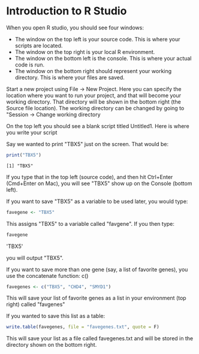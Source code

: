 # Introduction to R Studio

When you open R studio, you should see four windows:
- The window on the top left is your source code. This is where your scripts are located. 
- The window on the top right is your local R environment.
- The window on the bottom left is the console. This is where your actual code is run.
- The window on the bottom right should represent your working directory. This is where your files are saved.

Start a new project using File -> New Project. Here you can specify the location where you want to run your project, and that will become your working directory. That directory will be shown in the bottom right (the Source file location). The working directory can be changed by going to "Session -> Change working directory

On the top left you should see a blank script titled Untitled1. Here is where you write your script

Say we wanted to print "TBX5" just on the screen. That would be:


```R
print("TBX5")
```

    [1] "TBX5"
    

If you type that in the top left (source code), and then hit Ctrl+Enter (Cmd+Enter on Mac), you will see "TBX5" show up on the Console (bottom left).

If you want to save "TBX5" as a variable to be used later, you would type:


```R
favegene <- "TBX5"
```

This assigns "TBX5" to a variable called "favgene". If you then type:


```R
favegene
```


'TBX5'


you will output "TBX5". 

If you want to save more than one gene (say, a list of favorite genes), you use the concatenate function: c()


```R
favegenes <- c("TBX5", "CHD4", "SMYD1")
```

This will save your list of favorite genes as a list in your environment (top right) called "favgenes"

If you wanted to save this list as a table:


```R
write.table(favegenes, file = "favegenes.txt", quote = F)
```

This will save your list as a file called favegenes.txt and will be stored in the directory shown on the bottom right.

